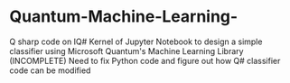 # Quantum-Machine-Learning-

Q sharp code on IQ# Kernel of Jupyter Notebook to design a simple classifier using Microsoft Quantum's Machine Learning Library
(INCOMPLETE) Need to fix Python code and figure out how Q# classifier code can be modified
